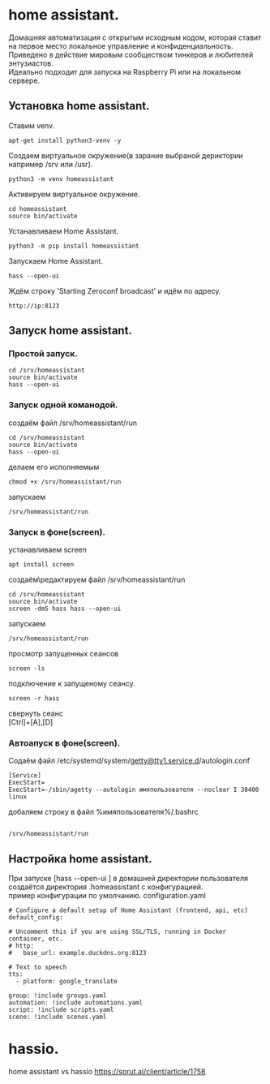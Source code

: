 # home assistant.
Домашняя автоматизация с открытым исходным кодом, которая ставит на первое место локальное управление и конфиденциальность. <br>
Приведено в действие мировым сообществом тинкеров и любителей энтузиастов. <br>
Идеально подходит для запуска на Raspberry Pi или на локальном сервере.<br>



## Установка home assistant.
Ставим venv.
```
apt-get install python3-venv -y
```
Создаем виртуальное окружение(в зарание выбраной дериктории например /srv или /usr).
```
python3 -m venv homeassistant 
```
Активируем виртуальное окружение.
```
cd homeassistant
source bin/activate 
```
Устанавливаем Home Assistant.
```
python3 -m pip install homeassistant 
```
Запускаем Home Assistant.
```
hass --open-ui 
```
Ждём строку 'Starting Zeroconf broadcast' и идём по адресу.
```
http://ip:8123
```
## Запуск home assistant.
### Простой запуск.
```
cd /srv/homeassistant
source bin/activate
hass --open-ui
```
### Запуск одной команодой.
создаём файл /srv/homeassistant/run <br>
```
cd /srv/homeassistant
source bin/activate
hass --open-ui
```
делаем его исполняемым <br>
```
chmod +x /srv/homeassistant/run
```
запускаем <br>
```
/srv/homeassistant/run 
```
### Запуск в фоне(screen).
устанавливаем screen <br>
```
apt install screen 
```
создаём\редактируем файл /srv/homeassistant/run <br>
```
cd /srv/homeassistant
source bin/activate
screen -dmS hass hass --open-ui
```
запускаем <br>
```
/srv/homeassistant/run 
```
просмотр запущенных сеансов
```
screen -ls
```
подключение к запущеному сеансу.
```
screen -r hass
```
свернуть сеанс <br>
[Ctrl]+[A],[D] <br>
### Автоапуск в фоне(screen).
Содаём файл /etc/systemd/system/getty@tty1.service.d/autologin.conf <br>
```
[Service]
ExecStart=
ExecStart=-/sbin/agetty --autologin имяпользователя --noclear I 38400 linux
```
добаляем строку в файл %имяпользователя%/.bashrc <br>
```

/srv/homeassistant/run 
```
## Настройка home assistant.
При запуске [hass --open-ui ] в домашней директории пользователя создаётся директория .homeassistant с конфигурацией. <br>
пример конфигурации по умолчанию. configuration.yaml <br>
```
# Configure a default setup of Home Assistant (frontend, api, etc)
default_config:

# Uncomment this if you are using SSL/TLS, running in Docker container, etc.
# http:
#   base_url: example.duckdns.org:8123

# Text to speech
tts:
  - platform: google_translate

group: !include groups.yaml
automation: !include automations.yaml
script: !include scripts.yaml
scene: !include scenes.yaml

```

# hassio.
home assistant vs hassio https://sprut.ai/client/article/1758 <br>